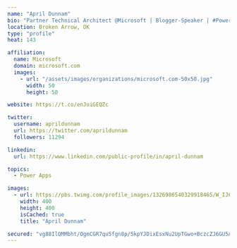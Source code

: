```yaml
---
name: "April Dunnam"
bio: "Partner Technical Architect @Microsoft | Blogger-Speaker | #PowerApps, #PowerAutomate, #Office365, #SharePoint | #WIT | #Karaoke Queen"
location: Broken Arrow, OK
type: "profile"
heat: 143

affiliation:
  name: Microsoft
  domain: microsoft.com
  images:
    - url: "/assets/images/organizations/microsoft.com-50x50.jpg"
      width: 50
      height: 50

website: https://t.co/enJuiGEQZc

twitter:
  username: aprildunnam
  url: https://twitter.com/aprildunnam
  followers: 11294

linkedin:
  url: https://www.linkedin.com/public-profile/in/april-dunnam

topics:
  - Power Apps

images:
  - url: https://pbs.twimg.com/profile_images/1326986540329918465/W_IJ6Ih2_400x400.jpg
    width: 400
    height: 400
    isCached: true
    title: "April Dunnam"

secured: "vg88IlQMMbht/OgmCGR7qu5fgn8p/5kpYJDixEsxNu2UpTGwo+BczcZJ6GU5AaeEyWo5qJMOfuylACTBf1XNxBph6c4knvp4siz2bB1FbbJttRjr13th4f0/bBffq05r7GCFFQPahWl36fUmTl43RlKAdOtsc51JszZHyOL++Aup8HE3g73tSDYAX4a0zzxsVU3pC6JkJm3TXd14RxXHSPyW1xu+wvXq6VRTyPoQvMM/8efzOWq0jPHoHtco9WEv8MWEhMG9c9FEf7WRyJ5LtEvEahabbufOMZhBEpyVtcilmZJGZhW6D0srQRi4wQ/UHWXTCYZXDZuLDjWZ4oBSTnDSPlPQcjhJxhoFH2seXnbr01p9sKLfdxnKFAAxVnyYH/yLSw+JTGBRlC52eQjzvVjntF3pPTdeOMUya+ID1b4=;rYRzvfwZeAV++7ZNhKXP2Q=="
---
```



